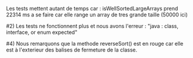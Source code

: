Les tests mettent autant de temps car :
isWellSortedLargeArrays prend 22314 ms a se faire car elle range un array de tres grande taille (50000 ici)

#2)
Les tests ne fonctionnent plus et nous avons l'erreur : "java : class, interface, or enum expected"

#4)
Nous remarquons que la methode reverseSort() est en rouge car elle est à l'exterieur des balises de fermeture de la classe.